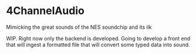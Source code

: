 # 4ChannelAudio
Mimicking the great sounds of the NES soundchip and its ilk

WIP. Right now only the backend is developed. Going to develop a front end that will ingest a formatted file that will convert some typed data into sound.

